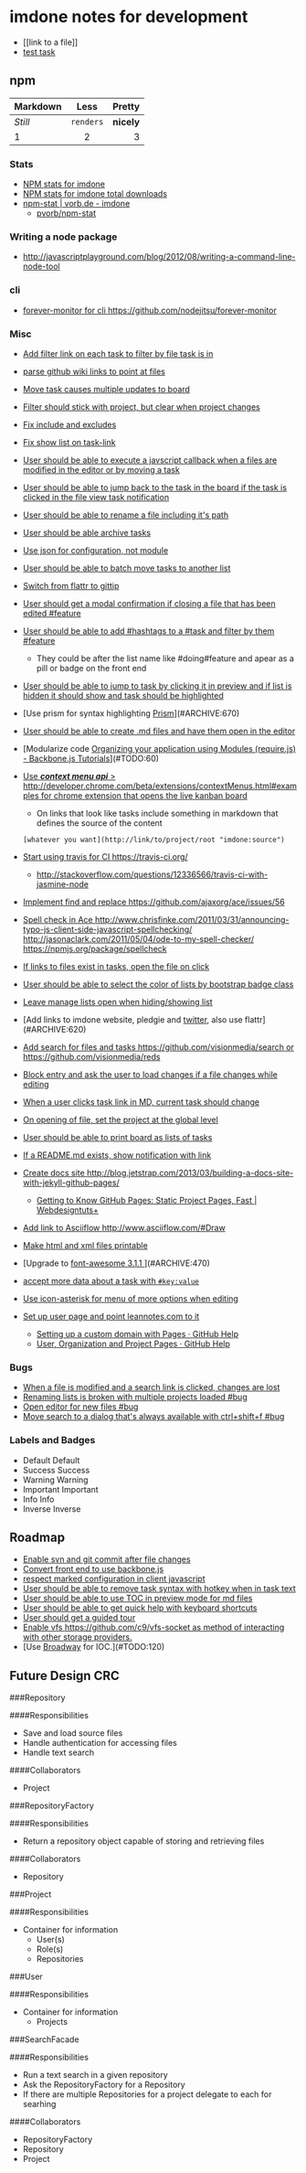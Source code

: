 imdone notes for development
==========
- [[link to a file]]
- [test task](#ARCHIVE:910)
## npm

Markdown | Less | Pretty
--- | :---: | ---:
*Still* | `renders` | **nicely**
1 | 2 | 3

### Stats  
- [NPM stats for imdone](http://isaacs.iriscouch.com/downloads/_design/app/_view/pkg?group_level=3&end_key=[%22imdone%22]&start_key=[%22imdone%22,{}]&descending=true)
- [NPM stats for imdone total downloads](http://isaacs.iriscouch.com/downloads/_design/app/_view/pkg?group_level=1&start_key=["imdone"]&end_key=["imdone",{}])
- [npm-stat | vorb.de - imdone](http://npm-stat.vorb.de/charts.html?package=imdone)
    - [pvorb/npm-stat](https://github.com/pvorb/npm-stat)

### Writing a node package
- <http://javascriptplayground.com/blog/2012/08/writing-a-command-line-node-tool>

### cli
- [forever-monitor for cli <https://github.com/nodejitsu/forever-monitor>](#ARCHIVE:830)

### Misc
- [Add filter link on each task to filter by file task is in](#ARCHIVE:420)
- [parse github wiki links to point at files](#ARCHIVE:560)
- [Move task causes multiple updates to board](#ARCHIVE:570)
- [Filter should stick with project, but clear when project changes](#ARCHIVE:510)
- [Fix include and excludes](#ARCHIVE:550)
- [Fix show list on task-link](#ARCHIVE:600) 
- [User should be able to execute a javscript callback when a files are modified in the editor or by moving a task](#ARCHIVE:540)
- [User should be able to jump back to the task in the board if the task is clicked in the file view task notification](#ARCHIVE:580)
- [User should be able to rename a file including it's path](#PLANNING:150)
- [User should be able archive tasks](#ARCHIVE:380)
- [Use json for configuration, not module](#ARCHIVE:0)
- [User should be able to batch move tasks to another list](#ARCHIVE:390)
- [Switch from flattr to gittip](#ARCHIVE:530)
- [User should get a modal confirmation if closing a file that has been edited #feature](#ARCHIVE:640)
- [User should be able to add #hashtags to a #task and filter by them #feature](#TODO:130)
    - They could be after the list name like #doing#feature and apear as a pill or badge on the front end
- [User should be able to jump to task by clicking it in preview and if list is hidden it should show and task should be highlighted](#ARCHIVE:630)
- [Use prism for syntax highlighting [Prism](http://prismjs.com/)](#ARCHIVE:670)
- [User should be able to create .md files and have them open in the editor](#ARCHIVE:440)
- [Modularize code [Organizing your application using Modules (require.js) - Backbone.js Tutorials](http://backbonetutorials.com/organizing-backbone-using-modules/)](#TODO:60)
- [Use ***context menu api*** > <http://developer.chrome.com/beta/extensions/contextMenus.html#examples> for chrome extension that opens the live kanban board](#TODO:150)
	- On links that look like tasks include something in markdown that defines the source of the content

	`[whatever you want](http://link/to/project/root "imdone:source")`

- [Start using travis for CI <https://travis-ci.org/>](#ARCHIVE:520)
    - <http://stackoverflow.com/questions/12336566/travis-ci-with-jasmine-node>
- [Implement find and replace <https://github.com/ajaxorg/ace/issues/56>](#TODO:140)
- [Spell check in Ace <http://www.chrisfinke.com/2011/03/31/announcing-typo-js-client-side-javascript-spellchecking/> <http://jasonaclark.com/2011/05/04/ode-to-my-spell-checker/> <https://npmjs.org/package/spellcheck>](#TODO:80)
- [If links to files exist in tasks, open the file on click](#ARCHIVE:730)
- [User should be able to select the color of lists by bootstrap badge class](#TODO:110)
- [Leave manage lists open when hiding/showing list](#ARCHIVE:890)
- [Add links to imdone website, pledgie and [twitter](https://twitter.com/about/resources/buttons#tweet), also use flattr](#ARCHIVE:620)
- [Add search for files and tasks <https://github.com/visionmedia/search> or <https://github.com/visionmedia/reds>](#ARCHIVE:690)
- [Block entry and ask the user to load changes if a file changes while editing](#TODO:90)
- [When a user clicks task link in MD, current task should change](#ARCHIVE:610)
- [On opening of file, set the project at the global level](#ARCHIVE:400)
- [User should be able to print board as lists of tasks](#ARCHIVE:700)
- [If a README.md exists, show notification with link](#ARCHIVE:750)
- [Create docs site <http://blog.jetstrap.com/2013/03/building-a-docs-site-with-jekyll-github-pages/>](#ARCHIVE:660)
    - [Getting to Know GitHub Pages: Static Project Pages, Fast | Webdesigntuts+](http://webdesign.tutsplus.com/tutorials/applications/getting-to-know-github-pages-static-project-pages-fast/) 
- [Add link to Asciiflow <http://www.asciiflow.com/#Draw>](#TODO:70)
- [Make html and xml files printable](#ARCHIVE:710)
- [Upgrade to [font-awesome 3.1.1 ](http://fortawesome.github.io/Font-Awesome/icons/)](#ARCHIVE:470)
- [accept more data about a task with `#key:value`](#PLANNING:180)
- [Use icon-asterisk for menu of more options when editing](#PLANNING:210)
- [Set up user page and point leannotes.com to it](#ARCHIVE:500)
    - [Setting up a custom domain with Pages · GitHub Help](https://help.github.com/articles/setting-up-a-custom-domain-with-pages)
    - [User, Organization and Project Pages · GitHub Help](https://help.github.com/articles/user-organization-and-project-pages)
### Bugs
- [When a file is modified and a search link is clicked, changes are lost](#ARCHIVE:430)
- [Renaming lists is broken with multiple projects loaded #bug](#ARCHIVE:840)
- [Open editor for new files #bug](#ARCHIVE:480) 
- [Move search to a dialog that's always available with ctrl+shift+f #bug](#ARCHIVE:680)

### Labels and Badges
- Default <span class="label">Default</span>
- Success <span class="label label-success">Success</span>
- Warning <span class="label label-warning">Warning</span>
- Important	<span class="label label-important">Important</span>
- Info <span class="label label-info">Info</span>
- Inverse <span class="label label-inverse">Inverse</span>

Roadmap
----
- [Enable svn and git commit after file changes](#ARCHIVE:460)
- [Convert front end to use backbone.js](#TODO:100)
- [respect marked configuration in client javascript](#TODO:170)
- [User should be able to remove task syntax with hotkey when in task text](#PLANNING:160)
- [User should be able to use TOC in preview mode for md files](#ARCHIVE:650)
- [User should be able to get quick help with keyboard shortcuts](#PLANNING:220)
- [User should get a guided tour](#TODO:160)
- [Enable vfs <https://github.com/c9/vfs-socket> as method of interacting with other storage providers.](#ARCHIVE:490)
- [Use [Broadway](https://npmjs.org/package/broadway) for IOC.](#TODO:120)

Future Design CRC
----

###Repository

####Responsibilities
- Save and load source files
- Handle authentication for accessing files
- Handle text search

####Collaborators
- Project

###RepositoryFactory

####Responsibilities
- Return a repository object capable of storing and retrieving files

####Collaborators
- Repository

###Project

####Responsibilities
- Container for information
    - User(s)
    - Role(s)
    - Repositories

###User

####Responsibilities
- Container for information
    - Projects

###SearchFacade

####Responsibilities
- Run a text search in a given repository
- Ask the RepositoryFactory for a Repository
- If there are multiple Repositories for a project delegate to each for searhing

####Collaborators
- RepositoryFactory
- Repository
- Project









